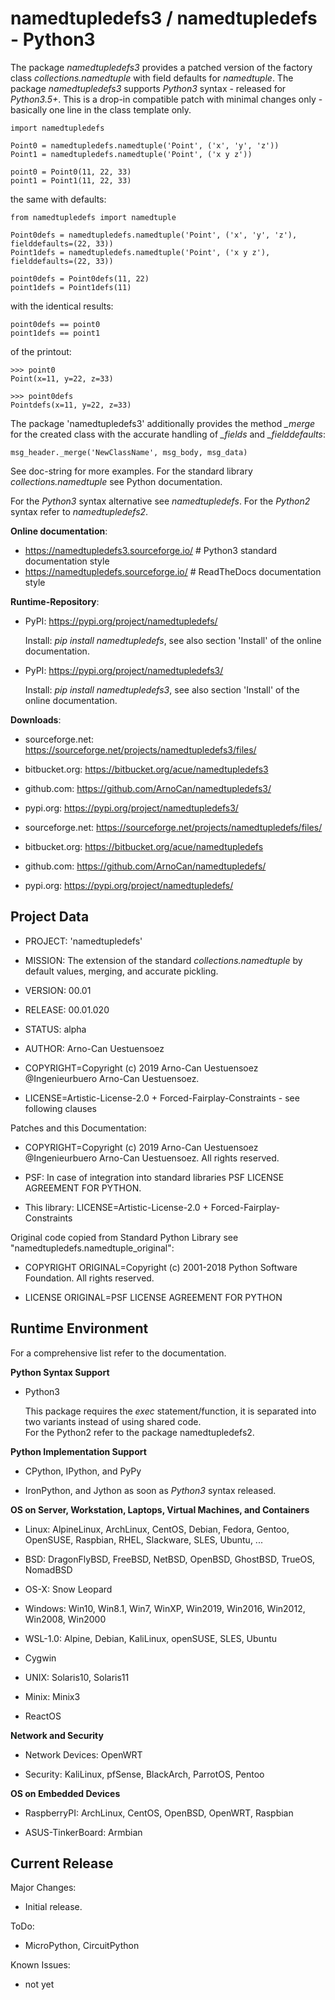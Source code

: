 namedtupledefs3 / namedtupledefs - Python3
==========================================

The package *namedtupledefs3* provides a patched version of the factory class
*collections.namedtuple* with field defaults for *namedtuple*. The package
*namedtupledefs3* supports *Python3*  syntax - released for *Python3.5+*. This
is a drop-in compatible patch with minimal changes only - basically one line
in the class template only.

	import namedtupledefs
	
	Point0 = namedtupledefs.namedtuple('Point', ('x', 'y', 'z'))
	Point1 = namedtupledefs.namedtuple('Point', ('x y z'))
	
	point0 = Point0(11, 22, 33) 
	point1 = Point1(11, 22, 33) 

the same with defaults:

	from namedtupledefs import namedtuple
	
	Point0defs = namedtupledefs.namedtuple('Point', ('x', 'y', 'z'), fielddefaults=(22, 33))
	Point1defs = namedtupledefs.namedtuple('Point', ('x y z'), fielddefaults=(22, 33))
	
	point0defs = Point0defs(11, 22) 
	point1defs = Point1defs(11) 

with the identical results:
	
	point0defs == point0 
	point1defs == point1 

of the printout:

	>>> point0
	Point(x=11, y=22, z=33)
	
	>>> point0defs
	Pointdefs(x=11, y=22, z=33)

The package 'namedtupledefs3' additionally provides the method *_merge* for the
created class with the accurate handling of *_fields* and *_fielddefaults*:

	msg_header._merge('NewClassName', msg_body, msg_data)

See doc-string for more examples.
For the standard library *collections.namedtuple* see Python documentation.

For the *Python3* syntax alternative see *namedtupledefs*.
For the *Python2* syntax refer to *namedtupledefs2*.

**Online documentation**:

* https://namedtupledefs3.sourceforge.io/  # Python3 standard documentation style
* https://namedtupledefs.sourceforge.io/   # ReadTheDocs documentation style


**Runtime-Repository**:

* PyPI: https://pypi.org/project/namedtupledefs/

  Install: *pip install namedtupledefs*, see also section 'Install' of the online documentation.

* PyPI: https://pypi.org/project/namedtupledefs3/

  Install: *pip install namedtupledefs3*, see also section 'Install' of the online documentation.

**Downloads**:

* sourceforge.net: https://sourceforge.net/projects/namedtupledefs3/files/

* bitbucket.org: https://bitbucket.org/acue/namedtupledefs3

* github.com: https://github.com/ArnoCan/namedtupledefs3/

* pypi.org: https://pypi.org/project/namedtupledefs3/


* sourceforge.net: https://sourceforge.net/projects/namedtupledefs/files/

* bitbucket.org: https://bitbucket.org/acue/namedtupledefs

* github.com: https://github.com/ArnoCan/namedtupledefs/

* pypi.org: https://pypi.org/project/namedtupledefs/

Project Data
------------

* PROJECT: 'namedtupledefs'

* MISSION: The extension of the standard *collections.namedtuple* by default values, merging, and accurate pickling.

* VERSION: 00.01

* RELEASE: 00.01.020

* STATUS: alpha

* AUTHOR: Arno-Can Uestuensoez

* COPYRIGHT=Copyright (c) 2019 Arno-Can Uestuensoez @Ingenieurbuero Arno-Can Uestuensoez. 
	
* LICENSE=Artistic-License-2.0 + Forced-Fairplay-Constraints - see following clauses

Patches and this Documentation:

* COPYRIGHT=Copyright (c) 2019 Arno-Can Uestuensoez @Ingenieurbuero Arno-Can Uestuensoez. All rights reserved.

* PSF: In case of integration into standard libraries PSF LICENSE AGREEMENT FOR PYTHON.  

* This library: LICENSE=Artistic-License-2.0 + Forced-Fairplay-Constraints

Original code copied from Standard Python Library see "namedtupledefs.namedtuple_original":

* COPYRIGHT ORIGINAL=Copyright (c) 2001-2018 Python Software Foundation. All rights reserved.

* LICENSE ORIGINAL=PSF LICENSE AGREEMENT FOR PYTHON


Runtime Environment
-------------------
For a comprehensive list refer to the documentation.

**Python Syntax Support**

* Python3
  
  This package requires the *exec* statement/function, it is
  separated into two variants instead of using shared code.  
  For the Python2 refer to the package namedtupledefs2.

**Python Implementation Support**

*  CPython, IPython, and PyPy

* IronPython, and Jython as soon as *Python3* syntax released. 


**OS on Server, Workstation, Laptops, Virtual Machines, and Containers**

* Linux: AlpineLinux, ArchLinux, CentOS, Debian, Fedora, Gentoo, OpenSUSE, Raspbian, RHEL, Slackware, SLES, Ubuntu, ...  

* BSD: DragonFlyBSD, FreeBSD, NetBSD, OpenBSD, GhostBSD, TrueOS, NomadBSD

* OS-X: Snow Leopard

* Windows: Win10, Win8.1, Win7, WinXP, Win2019, Win2016, Win2012, Win2008, Win2000

* WSL-1.0: Alpine, Debian, KaliLinux, openSUSE, SLES, Ubuntu

* Cygwin

* UNIX: Solaris10, Solaris11

* Minix: Minix3

* ReactOS

**Network and Security**

* Network Devices: OpenWRT

* Security: KaliLinux, pfSense, BlackArch, ParrotOS, Pentoo

**OS on Embedded Devices**

* RaspberryPI: ArchLinux, CentOS, OpenBSD, OpenWRT, Raspbian

* ASUS-TinkerBoard: Armbian

Current Release
---------------

Major Changes:

* Initial release.


ToDo:

* MicroPython, CircuitPython

Known Issues:

* not yet

